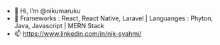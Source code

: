 - 👋 Hi, I’m @nikumaruku
- 👀 Frameworks : React, React Native, Laravel | Languanges : Phyton, Java, Javascript | MERN Stack
- 📫 https://www.linkedin.com/in/nik-syahmi/ 

<!---
nikumaruku/nikumaruku is a ✨ special ✨ repository because its `README.md` (this file) appears on your GitHub profile.
You can click the Preview link to take a look at your changes.
--->
